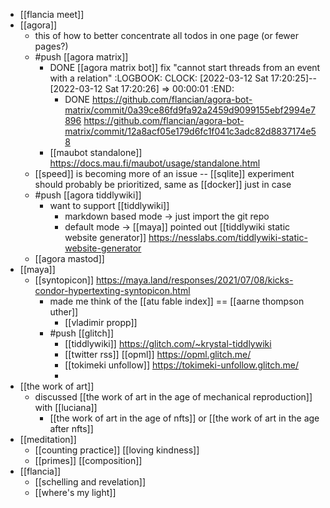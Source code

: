 - [[flancia meet]]
- [[agora]]
	- this of how to better concentrate all todos in one page (or fewer pages?)
	- #push [[agora matrix]]
		- DONE [[agora matrix bot]] fix "cannot start threads from an event with a relation"
		  :LOGBOOK:
		  CLOCK: [2022-03-12 Sat 17:20:25]--[2022-03-12 Sat 17:20:26] =>  00:00:01
		  :END:
			- DONE https://github.com/flancian/agora-bot-matrix/commit/0a39ce86fd9fa92a2459d9099155ebf2994e7896 https://github.com/flancian/agora-bot-matrix/commit/12a8acf05e179d6fc1f041c3adc82d8837174e58
		- [[maubot standalone]] https://docs.mau.fi/maubot/usage/standalone.html
	- [[speed]] is becoming more of an issue -- [[sqlite]] experiment should probably be prioritized, same as [[docker]] just in case
	- #push [[agora tiddlywiki]]
		- want to support [[tiddlywiki]]
			- markdown based mode -> just import the git repo
			- default mode -> [[maya]] pointed out [[tiddlywiki static website generator]] https://nesslabs.com/tiddlywiki-static-website-generator
	- [[agora mastod]]
- [[maya]]
	- [[syntopicon]] https://maya.land/responses/2021/07/08/kicks-condor-hypertexting-syntopicon.html
		- made me think of the [[atu fable index]] == [[aarne thompson uther]]
			- [[vladimir propp]]
		- #push [[glitch]]
			- [[tiddlywiki]] https://glitch.com/~krystal-tiddlywiki
			- [[twitter rss]] [[opml]] https://opml.glitch.me/
			- [[tokimeki unfollow]] https://tokimeki-unfollow.glitch.me/
			-
- [[the work of art]]
	- discussed [[the work of art in the age of mechanical reproduction]] with [[luciana]]
		- [[the work of art in the age of nfts]] or [[the work of art in the age after nfts]]
- [[meditation]]
	- [[counting practice]] [[loving kindness]]
	- [[primes]] [[composition]]
- [[flancia]]
	- [[schelling and revelation]]
	- [[where's my light]]
